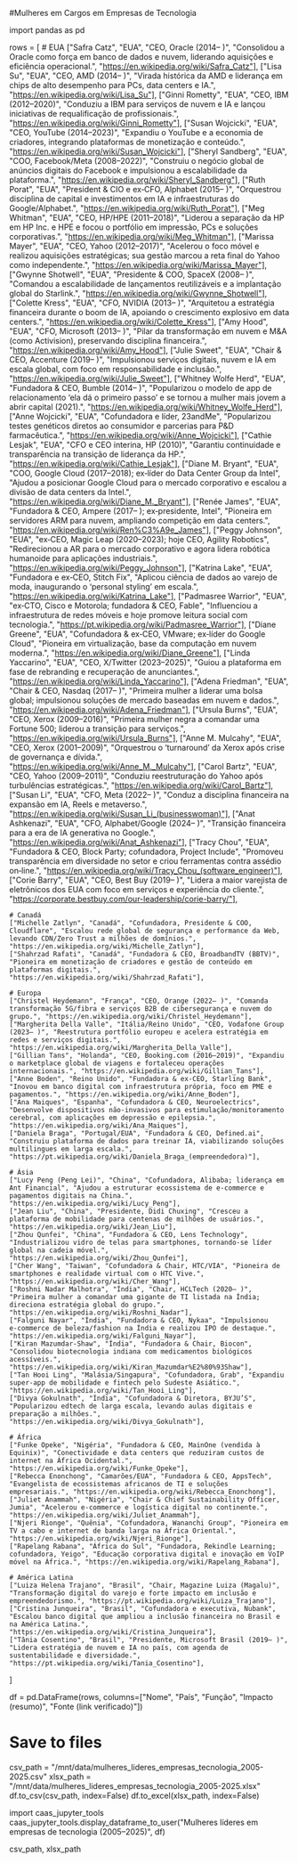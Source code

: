 #Mulheres em Cargos em Empresas de Tecnologia

import pandas as pd

rows = [
    # EUA
    ["Safra Catz", "EUA", "CEO, Oracle (2014– )", "Consolidou a Oracle como força em banco de dados e nuvem, liderando aquisições e eficiência operacional.", "https://en.wikipedia.org/wiki/Safra_Catz"],
    ["Lisa Su", "EUA", "CEO, AMD (2014– )", "Virada histórica da AMD e liderança em chips de alto desempenho para PCs, data centers e IA.", "https://en.wikipedia.org/wiki/Lisa_Su"],
    ["Ginni Rometty", "EUA", "CEO, IBM (2012–2020)", "Conduziu a IBM para serviços de nuvem e IA e lançou iniciativas de requalificação de profissionais.", "https://en.wikipedia.org/wiki/Ginni_Rometty"],
    ["Susan Wojcicki", "EUA", "CEO, YouTube (2014–2023)", "Expandiu o YouTube e a economia de criadores, integrando plataformas de monetização e conteúdo.", "https://en.wikipedia.org/wiki/Susan_Wojcicki"],
    ["Sheryl Sandberg", "EUA", "COO, Facebook/Meta (2008–2022)", "Construiu o negócio global de anúncios digitais do Facebook e impulsionou a escalabilidade da plataforma.", "https://en.wikipedia.org/wiki/Sheryl_Sandberg"],
    ["Ruth Porat", "EUA", "President & CIO e ex‑CFO, Alphabet (2015– )", "Orquestrou disciplina de capital e investimentos em IA e infraestruturas do Google/Alphabet.", "https://en.wikipedia.org/wiki/Ruth_Porat"],
    ["Meg Whitman", "EUA", "CEO, HP/HPE (2011–2018)", "Liderou a separação da HP em HP Inc. e HPE e focou o portfólio em impressão, PCs e soluções corporativas.", "https://en.wikipedia.org/wiki/Meg_Whitman"],
    ["Marissa Mayer", "EUA", "CEO, Yahoo (2012–2017)", "Acelerou o foco móvel e realizou aquisições estratégicas; sua gestão marcou a reta final do Yahoo como independente.", "https://en.wikipedia.org/wiki/Marissa_Mayer"],
    ["Gwynne Shotwell", "EUA", "Presidente & COO, SpaceX (2008– )", "Comandou a escalabilidade de lançamentos reutilizáveis e a implantação global do Starlink.", "https://en.wikipedia.org/wiki/Gwynne_Shotwell"],
    ["Colette Kress", "EUA", "CFO, NVIDIA (2013– )", "Arquitetou a estratégia financeira durante o boom de IA, apoiando o crescimento explosivo em data centers.", "https://en.wikipedia.org/wiki/Colette_Kress"],
    ["Amy Hood", "EUA", "CFO, Microsoft (2013– )", "Pilar da transformação em nuvem e M&A (como Activision), preservando disciplina financeira.", "https://en.wikipedia.org/wiki/Amy_Hood"],
    ["Julie Sweet", "EUA", "Chair & CEO, Accenture (2019– )", "Impulsionou serviços digitais, nuvem e IA em escala global, com foco em responsabilidade e inclusão.", "https://en.wikipedia.org/wiki/Julie_Sweet"],
    ["Whitney Wolfe Herd", "EUA", "Fundadora & CEO, Bumble (2014– )", "Popularizou o modelo de app de relacionamento ‘ela dá o primeiro passo’ e se tornou a mulher mais jovem a abrir capital (2021).", "https://en.wikipedia.org/wiki/Whitney_Wolfe_Herd"],
    ["Anne Wojcicki", "EUA", "Cofundadora e líder, 23andMe", "Popularizou testes genéticos diretos ao consumidor e parcerias para P&D farmacêutica.", "https://en.wikipedia.org/wiki/Anne_Wojcicki"],
    ["Cathie Lesjak", "EUA", "CFO e CEO interina, HP (2010)", "Garantiu continuidade e transparência na transição de liderança da HP.", "https://en.wikipedia.org/wiki/Cathie_Lesjak"],
    ["Diane M. Bryant", "EUA", "COO, Google Cloud (2017–2018); ex‑líder do Data Center Group da Intel", "Ajudou a posicionar Google Cloud para o mercado corporativo e escalou a divisão de data centers da Intel.", "https://en.wikipedia.org/wiki/Diane_M._Bryant"],
    ["Renée James", "EUA", "Fundadora & CEO, Ampere (2017– ); ex‑presidente, Intel", "Pioneira em servidores ARM para nuvem, ampliando competição em data centers.", "https://en.wikipedia.org/wiki/Ren%C3%A9e_James"],
    ["Peggy Johnson", "EUA", "ex‑CEO, Magic Leap (2020–2023); hoje CEO, Agility Robotics", "Redirecionou a AR para o mercado corporativo e agora lidera robótica humanoide para aplicações industriais.", "https://en.wikipedia.org/wiki/Peggy_Johnson"],
    ["Katrina Lake", "EUA", "Fundadora e ex‑CEO, Stitch Fix", "Aplicou ciência de dados ao varejo de moda, inaugurando o ‘personal styling’ em escala.", "https://en.wikipedia.org/wiki/Katrina_Lake"],
    ["Padmasree Warrior", "EUA", "ex‑CTO, Cisco e Motorola; fundadora & CEO, Fable", "Influenciou a infraestrutura de redes móveis e hoje promove leitura social com tecnologia.", "https://pt.wikipedia.org/wiki/Padmasree_Warrior"],
    ["Diane Greene", "EUA", "Cofundadora & ex‑CEO, VMware; ex‑líder do Google Cloud", "Pioneira em virtualização, base da computação em nuvem moderna.", "https://en.wikipedia.org/wiki/Diane_Greene"],
    ["Linda Yaccarino", "EUA", "CEO, X/Twitter (2023–2025)", "Guiou a plataforma em fase de rebranding e recuperação de anunciantes.", "https://en.wikipedia.org/wiki/Linda_Yaccarino"],
    ["Adena Friedman", "EUA", "Chair & CEO, Nasdaq (2017– )", "Primeira mulher a liderar uma bolsa global; impulsionou soluções de mercado baseadas em nuvem e dados.", "https://en.wikipedia.org/wiki/Adena_Friedman"],
    ["Ursula Burns", "EUA", "CEO, Xerox (2009–2016)", "Primeira mulher negra a comandar uma Fortune 500; liderou a transição para serviços.", "https://en.wikipedia.org/wiki/Ursula_Burns"],
    ["Anne M. Mulcahy", "EUA", "CEO, Xerox (2001–2009)", "Orquestrou o ‘turnaround’ da Xerox após crise de governança e dívida.", "https://en.wikipedia.org/wiki/Anne_M._Mulcahy"],
    ["Carol Bartz", "EUA", "CEO, Yahoo (2009–2011)", "Conduziu reestruturação do Yahoo após turbulências estratégicas.", "https://en.wikipedia.org/wiki/Carol_Bartz"],
    ["Susan Li", "EUA", "CFO, Meta (2022– )", "Conduz a disciplina financeira na expansão em IA, Reels e metaverso.", "https://en.wikipedia.org/wiki/Susan_Li_(businesswoman)"],
    ["Anat Ashkenazi", "EUA", "CFO, Alphabet/Google (2024– )", "Transição financeira para a era de IA generativa no Google.", "https://en.wikipedia.org/wiki/Anat_Ashkenazi"],
    ["Tracy Chou", "EUA", "Fundadora & CEO, Block Party; cofundadora, Project Include", "Promoveu transparência em diversidade no setor e criou ferramentas contra assédio on‑line.", "https://en.wikipedia.org/wiki/Tracy_Chou_(software_engineer)"],
    ["Corie Barry", "EUA", "CEO, Best Buy (2019– )", "Lidera a maior varejista de eletrônicos dos EUA com foco em serviços e experiência do cliente.", "https://corporate.bestbuy.com/our-leadership/corie-barry/"],

    # Canadá
    ["Michelle Zatlyn", "Canadá", "Cofundadora, Presidente & COO, Cloudflare", "Escalou rede global de segurança e performance da Web, levando CDN/Zero Trust a milhões de domínios.", "https://en.wikipedia.org/wiki/Michelle_Zatlyn"],
    ["Shahrzad Rafati", "Canadá", "Fundadora & CEO, BroadbandTV (BBTV)", "Pioneira em monetização de criadores e gestão de conteúdo em plataformas digitais.", "https://en.wikipedia.org/wiki/Shahrzad_Rafati"],

    # Europa
    ["Christel Heydemann", "França", "CEO, Orange (2022– )", "Comanda transformação 5G/fibra e serviços B2B de cibersegurança e nuvem do grupo.", "https://en.wikipedia.org/wiki/Christel_Heydemann"],
    ["Margherita Della Valle", "Itália/Reino Unido", "CEO, Vodafone Group (2023– )", "Reestrutura portfólio europeu e acelera estratégia em redes e serviços digitais.", "https://en.wikipedia.org/wiki/Margherita_Della_Valle"],
    ["Gillian Tans", "Holanda", "CEO, Booking.com (2016–2019)", "Expandiu o marketplace global de viagens e fortaleceu operações internacionais.", "https://en.wikipedia.org/wiki/Gillian_Tans"],
    ["Anne Boden", "Reino Unido", "Fundadora & ex‑CEO, Starling Bank", "Inovou em banco digital com infraestrutura própria, foco em PME e pagamentos.", "https://en.wikipedia.org/wiki/Anne_Boden"],
    ["Ana Maiques", "Espanha", "Cofundadora & CEO, Neuroelectrics", "Desenvolve dispositivos não‑invasivos para estimulação/monitoramento cerebral, com aplicações em depressão e epilepsia.", "https://en.wikipedia.org/wiki/Ana_Maiques"],
    ["Daniela Braga", "Portugal/EUA", "Fundadora & CEO, Defined.ai", "Construiu plataforma de dados para treinar IA, viabilizando soluções multilingues em larga escala.", "https://pt.wikipedia.org/wiki/Daniela_Braga_(empreendedora)"],

    # Ásia
    ["Lucy Peng (Peng Lei)", "China", "Cofundadora, Alibaba; liderança em Ant Financial", "Ajudou a estruturar ecossistema de e‑commerce e pagamentos digitais na China.", "https://en.wikipedia.org/wiki/Lucy_Peng"],
    ["Jean Liu", "China", "Presidente, Didi Chuxing", "Cresceu a plataforma de mobilidade para centenas de milhões de usuários.", "https://en.wikipedia.org/wiki/Jean_Liu"],
    ["Zhou Qunfei", "China", "Fundadora & CEO, Lens Technology", "Industrializou vidro de telas para smartphones, tornando‑se líder global na cadeia móvel.", "https://en.wikipedia.org/wiki/Zhou_Qunfei"],
    ["Cher Wang", "Taiwan", "Cofundadora & Chair, HTC/VIA", "Pioneira de smartphones e realidade virtual com o HTC Vive.", "https://en.wikipedia.org/wiki/Cher_Wang"],
    ["Roshni Nadar Malhotra", "Índia", "Chair, HCLTech (2020– )", "Primeira mulher a comandar uma gigante de TI listada na Índia; direciona estratégia global do grupo.", "https://en.wikipedia.org/wiki/Roshni_Nadar"],
    ["Falguni Nayar", "Índia", "Fundadora & CEO, Nykaa", "Impulsionou e‑commerce de beleza/fashion na Índia e realizou IPO de destaque.", "https://en.wikipedia.org/wiki/Falguni_Nayar"],
    ["Kiran Mazumdar‑Shaw", "Índia", "Fundadora & Chair, Biocon", "Consolidou biotecnologia indiana com medicamentos biológicos acessíveis.", "https://en.wikipedia.org/wiki/Kiran_Mazumdar%E2%80%93Shaw"],
    ["Tan Hooi Ling", "Malásia/Singapura", "Cofundadora, Grab", "Expandiu super‑app de mobilidade e fintech pelo Sudeste Asiático.", "https://en.wikipedia.org/wiki/Tan_Hooi_Ling"],
    ["Divya Gokulnath", "Índia", "Cofundadora & Diretora, BYJU’S", "Popularizou edtech de larga escala, levando aulas digitais e preparação a milhões.", "https://en.wikipedia.org/wiki/Divya_Gokulnath"],

    # África
    ["Funke Opeke", "Nigéria", "Fundadora & CEO, MainOne (vendida à Equinix)", "Conectividade e data centers que reduziram custos de internet na África Ocidental.", "https://en.wikipedia.org/wiki/Funke_Opeke"],
    ["Rebecca Enonchong", "Camarões/EUA", "Fundadora & CEO, AppsTech", "Evangelista de ecossistemas africanos de TI e soluções empresariais.", "https://en.wikipedia.org/wiki/Rebecca_Enonchong"],
    ["Juliet Anammah", "Nigéria", "Chair & Chief Sustainability Officer, Jumia", "Acelerou e‑commerce e logística digital no continente.", "https://en.wikipedia.org/wiki/Juliet_Anammah"],
    ["Njeri Rionge", "Quênia", "Cofundadora, Wananchi Group", "Pioneira em TV a cabo e internet de banda larga na África Oriental.", "https://en.wikipedia.org/wiki/Njeri_Rionge"],
    ["Rapelang Rabana", "África do Sul", "Fundadora, Rekindle Learning; cofundadora, Yeigo", "Educação corporativa digital e inovação em VoIP móvel na África.", "https://en.wikipedia.org/wiki/Rapelang_Rabana"],

    # América Latina
    ["Luiza Helena Trajano", "Brasil", "Chair, Magazine Luiza (Magalu)", "Transformação digital do varejo e forte impacto em inclusão e empreendedorismo.", "https://pt.wikipedia.org/wiki/Luiza_Trajano"],
    ["Cristina Junqueira", "Brasil", "Cofundadora e executiva, Nubank", "Escalou banco digital que ampliou a inclusão financeira no Brasil e na América Latina.", "https://en.wikipedia.org/wiki/Cristina_Junqueira"],
    ["Tânia Cosentino", "Brasil", "Presidente, Microsoft Brasil (2019– )", "Lidera estratégia de nuvem e IA no país, com agenda de sustentabilidade e diversidade.", "https://pt.wikipedia.org/wiki/Tania_Cosentino"],
]

df = pd.DataFrame(rows, columns=["Nome", "País", "Função", "Impacto (resumo)", "Fonte (link verificado)"])

# Save to files
csv_path = "/mnt/data/mulheres_lideres_empresas_tecnologia_2005-2025.csv"
xlsx_path = "/mnt/data/mulheres_lideres_empresas_tecnologia_2005-2025.xlsx"
df.to_csv(csv_path, index=False)
df.to_excel(xlsx_path, index=False)

import caas_jupyter_tools
caas_jupyter_tools.display_dataframe_to_user("Mulheres líderes em empresas de tecnologia (2005–2025)", df)

csv_path, xlsx_path
